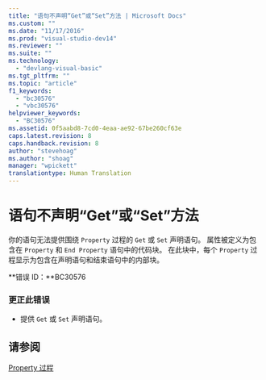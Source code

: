 ```yaml
---
title: "语句不声明“Get”或“Set”方法 | Microsoft Docs"
ms.custom: ""
ms.date: "11/17/2016"
ms.prod: "visual-studio-dev14"
ms.reviewer: ""
ms.suite: ""
ms.technology: 
  - "devlang-visual-basic"
ms.tgt_pltfrm: ""
ms.topic: "article"
f1_keywords: 
  - "bc30576"
  - "vbc30576"
helpviewer_keywords: 
  - "BC30576"
ms.assetid: 0f5aabd8-7cd0-4eaa-ae92-67be260cf63e
caps.latest.revision: 8
caps.handback.revision: 8
author: "stevehoag"
ms.author: "shoag"
manager: "wpickett"
translationtype: Human Translation
---
```

# 语句不声明“Get”或“Set”方法
你的语句无法提供围绕 `Property` 过程的 `Get` 或 `Set` 声明语句。 属性被定义为包含在 `Property` 和 `End Property` 语句中的代码块。 在此块中，每个 `Property` 过程显示为包含在声明语句和结束语句中的内部块。  
  
 **错误 ID：**BC30576  
  
### 更正此错误  
  
-   提供 `Get` 或 `Set` 声明语句。  
  
## 请参阅  
 [Property 过程](../../visual-basic/programming-guide/language-features/procedures/property-procedures.md)